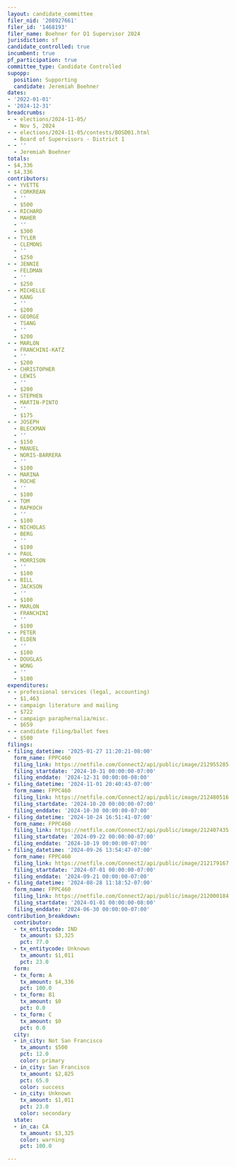 ```yaml
---
layout: candidate_committee
filer_nid: '208927661'
filer_id: '1468193'
filer_name: Boehner for D1 Supervisor 2024
jurisdiction: sf
candidate_controlled: true
incumbent: true
pf_participation: true
committee_type: Candidate Controlled
supopp:
  position: Supporting
  candidate: Jeremiah Boehner
dates:
- '2022-01-01'
- '2024-12-31'
breadcrumbs:
- - elections/2024-11-05/
  - Nov 5, 2024
- - elections/2024-11-05/contests/BOSD01.html
  - Board of Supervisors - District 1
- - ''
  - Jeremiah Boehner
totals:
- $4,336
- $4,336
contributors:
- - YVETTE
  - CORKREAN
  - ''
  - $500
- - RICHARD
  - MAHER
  - ''
  - $300
- - TYLER
  - CLEMONS
  - ''
  - $250
- - JENNIE
  - FELDMAN
  - ''
  - $250
- - MICHELLE
  - KANG
  - ''
  - $200
- - GEORGE
  - TSANG
  - ''
  - $200
- - MARLON
  - FRANCHINI-KATZ
  - ''
  - $200
- - CHRISTOPHER
  - LEWIS
  - ''
  - $200
- - STEPHEN
  - MARTIN-PINTO
  - ''
  - $175
- - JOSEPH
  - BLECKMAN
  - ''
  - $150
- - MANUEL
  - NORIS-BARRERA
  - ''
  - $100
- - MARINA
  - ROCHE
  - ''
  - $100
- - TOM
  - RAPKOCH
  - ''
  - $100
- - NICHOLAS
  - BERG
  - ''
  - $100
- - PAUL
  - MORRISON
  - ''
  - $100
- - BILL
  - JACKSON
  - ''
  - $100
- - MARLON
  - FRANCHINI
  - ''
  - $100
- - PETER
  - ELDEN
  - ''
  - $100
- - DOUGLAS
  - WONG
  - ''
  - $100
expenditures:
- - professional services (legal, accounting)
  - $1,463
- - campaign literature and mailing
  - $722
- - campaign paraphernalia/misc.
  - $659
- - candidate filing/ballot fees
  - $500
filings:
- filing_datetime: '2025-01-27 11:20:21-08:00'
  form_name: FPPC460
  filing_link: https://netfile.com/Connect2/api/public/image/212955285
  filing_startdate: '2024-10-31 00:00:00-07:00'
  filing_enddate: '2024-12-31 00:00:00-08:00'
- filing_datetime: '2024-11-01 20:40:43-07:00'
  form_name: FPPC460
  filing_link: https://netfile.com/Connect2/api/public/image/212480516
  filing_startdate: '2024-10-20 00:00:00-07:00'
  filing_enddate: '2024-10-30 00:00:00-07:00'
- filing_datetime: '2024-10-24 16:51:41-07:00'
  form_name: FPPC460
  filing_link: https://netfile.com/Connect2/api/public/image/212407435
  filing_startdate: '2024-09-22 00:00:00-07:00'
  filing_enddate: '2024-10-19 00:00:00-07:00'
- filing_datetime: '2024-09-26 13:54:47-07:00'
  form_name: FPPC460
  filing_link: https://netfile.com/Connect2/api/public/image/212179167
  filing_startdate: '2024-07-01 00:00:00-07:00'
  filing_enddate: '2024-09-21 00:00:00-07:00'
- filing_datetime: '2024-08-28 11:18:52-07:00'
  form_name: FPPC460
  filing_link: https://netfile.com/Connect2/api/public/image/212000184
  filing_startdate: '2024-01-01 00:00:00-08:00'
  filing_enddate: '2024-06-30 00:00:00-07:00'
contribution_breakdown:
  contributor:
  - tx_entitycode: IND
    tx_amount: $3,325
    pct: 77.0
  - tx_entitycode: Unknown
    tx_amount: $1,011
    pct: 23.0
  form:
  - tx_form: A
    tx_amount: $4,336
    pct: 100.0
  - tx_form: B1
    tx_amount: $0
    pct: 0.0
  - tx_form: C
    tx_amount: $0
    pct: 0.0
  city:
  - in_city: Not San Francisco
    tx_amount: $500
    pct: 12.0
    color: primary
  - in_city: San Francisco
    tx_amount: $2,825
    pct: 65.0
    color: success
  - in_city: Unknown
    tx_amount: $1,011
    pct: 23.0
    color: secondary
  state:
  - in_ca: CA
    tx_amount: $3,325
    color: warning
    pct: 100.0

---
```

